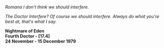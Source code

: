 _Romana_ _I don't think we should interfere._

_The Doctor_ _Interfere? Of course we should interfere. Always do what you're best at, that's what I say._

**Nightmare of Eden  
Fourth Doctor - [17.4]  
24 November - 15 December 1979**
